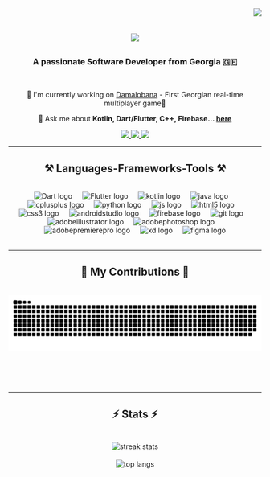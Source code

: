 <img align="right" src="https://visitor-badge.laobi.icu/badge?page_id=DAVITtheDev7.DAVITtheDev7" />

<h1 align="center">
    <img src="https://readme-typing-svg.herokuapp.com/?font=Righteous&size=35&center=true&vCenter=true&width=500&height=70&duration=4000&lines=Hi+There!+👋;+I'm+Davit!;" />
</h1>

<h3 align="center">A passionate Software Developer from Georgia 🇬🇪</h3>

<br/>

<div align="center">
 
 🔭 I'm currently working on [Damalobana](https://github.com/DAVITtheDev7/Damalobana-IRL) - First Georgian real-time multiplayer game🤳

💬 Ask me about **Kotlin, Dart/Flutter, C++, Firebase... [here](https://github.com/DAVITtheDev7/Feedback/issues/1)**

 </div>
 
<div align="center"> 
  <a href="mailto:datamamuladze@gmail.com">
    <img src="https://img.shields.io/badge/Gmail-333333?style=for-the-badge&logo=gmail&logoColor=red" />
  </a>
  <a href="https://www.linkedin.com/in/davittm/" target="_blank">
    <img src="https://img.shields.io/badge/LinkedIn-0077B5?style=for-the-badge&logo=linkedin&logoColor=white" target="_blank" />
  </a>
  <a href="https://mamuladzedavid.netlify.app/" target="_blank">
     <img src="https://img.shields.io/badge/Portfolio-FF5722?style=for-the-badge&logo=todoist&logoColor=white" target="_blank" /> 
  </a>
</div>

 <hr/>
 
<h2 align="center">⚒️ Languages-Frameworks-Tools ⚒️</h2>
<br/>
<div align="center">
    <img src="https://upload.wikimedia.org/wikipedia/commons/7/7e/Dart-logo.png" height="40" alt="Dart logo"  />
    <img width="12" />
    <img src="https://logowik.com/content/uploads/images/flutter5786.jpg" height="40" alt="Flutter logo"  />
    <img width="12" />
    <img src="https://cdn.jsdelivr.net/gh/devicons/devicon/icons/kotlin/kotlin-original.svg" height="40" alt="kotlin logo"  />
    <img width="12" />
    <img src="https://cdn.jsdelivr.net/gh/devicons/devicon/icons/java/java-original.svg" height="40" alt="java logo"  />
    <img width="12" />
    <img src="https://cdn.jsdelivr.net/gh/devicons/devicon/icons/cplusplus/cplusplus-original.svg" height="40" alt="cplusplus logo"  />
    <img width="12" />
    <img src="https://cdn.jsdelivr.net/gh/devicons/devicon/icons/python/python-original.svg" height="40" alt="python logo"  />
    <img width="12" />
    <img src="https://upload.wikimedia.org/wikipedia/commons/6/6a/JavaScript-logo.png" height="40" alt="js logo"  />
    <img width="12" />
    <img src="https://cdn.jsdelivr.net/gh/devicons/devicon/icons/html5/html5-original.svg" height="40" alt="html5 logo"  />
    <img width="12" />
    <img src="https://cdn.jsdelivr.net/gh/devicons/devicon/icons/css3/css3-original.svg" height="40" alt="css3 logo"  />
    <img width="12" />
    <img src="https://skillicons.dev/icons?i=androidstudio" height="40" alt="androidstudio logo"  />
    <img width="12" />
    <img src="https://skillicons.dev/icons?i=firebase" height="40" alt="firebase logo"  />
    <img width="12" />
    <img src="https://cdn.jsdelivr.net/gh/devicons/devicon/icons/git/git-original.svg" height="40" alt="git logo"  />
    <img width="12" />
    <img src="https://skillicons.dev/icons?i=ai" height="40" alt="adobeillustrator logo"  />
    <img width="12" />
    <img src="https://skillicons.dev/icons?i=ps" height="40" alt="adobephotoshop logo"  />
    <img width="12" />
    <img src="https://skillicons.dev/icons?i=pr" height="40" alt="adobepremierepro logo"  />
    <img width="12" />
    <img src="https://skillicons.dev/icons?i=xd" height="40" alt="xd logo"  />
    <img width="12" />
    <img src="https://skillicons.dev/icons?i=figma" height="40" alt="figma logo"  />
</div>

<br/>
<hr/>

<div align="center">
  <h2>🐍 My Contributions 🐍</h2>
  <br>
  <img alt="snake eating my contributions" src="https://raw.githubusercontent.com/salesp07/salesp07/output/github-contribution-grid-snake.svg" />
  
  
  <br/><br/><br/>
</div>

<hr/>

<h2 align="center">⚡ Stats ⚡</h2>
<br>
<div align=center>
  <img width=390 src="https://github-readme-streak-stats-salesp07.vercel.app/?user=DAVITtheDev7&count_private=true&theme=react&border_radius=10" alt="streak stats"/><br/><br/>
  <img width=325 align="center" src="https://github-readme-stats-salesp07.vercel.app/api/top-langs/?username=DAVITtheDev7&hide=HTML&langs_count=8&layout=compact&theme=react&border_radius=10&size_weight=0.5&count_weight=0.5&exclude_repo=github-readme-stats" alt="top langs" />
</div>







